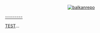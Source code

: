 <p align="center">
<a href="https://balkanrepo.github.io/"><img src="https://img.shields.io/badge/UX/UI%20Developer-Balkan's%20Repo-lightgrey?style=flat&logo=github" alt="balkanrepo">
</p>
---------

 [TEST](https://balkanrepo.github.io/)...
